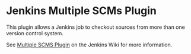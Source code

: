 Jenkins Multiple SCMs Plugin
============================

This plugin allows a Jenkins job to checkout sources from more than one version control system.

See [Multiple SCMS Plugin](https://wiki.jenkins-ci.org/display/JENKINS/Multiple+SCMs+Plugin) on the Jenkins Wiki for more information.
